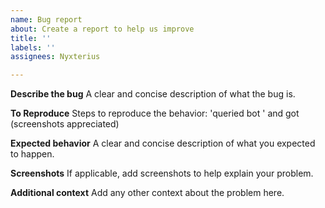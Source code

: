 ```yaml
---
name: Bug report
about: Create a report to help us improve
title: ''
labels: ''
assignees: Nyxterius

---
```


**Describe the bug**
A clear and concise description of what the bug is.

**To Reproduce**
Steps to reproduce the behavior:
'queried bot <exact input>' and got <exact error>(screenshots appreciated)

**Expected behavior**
A clear and concise description of what you expected to happen.

**Screenshots**
If applicable, add screenshots to help explain your problem.

**Additional context**
Add any other context about the problem here.
